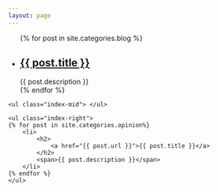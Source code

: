 ```yaml
---
layout: page
---
```

<div class="index-artical">
    <ul class="index-left">
    {% for post in site.categories.blog %}
        <li>
            <h2>
            	<a href="{{ post.url }}">{{ post.title }}</a>
            </h2>
            <span>{{ post.description }}</span>
        </li>
    {% endfor %}
    </ul>

    <ul class="index-mid"> </ul>

    <ul class="index-right">
    {% for post in site.categories.opinion%}
        <li>
            <h2>
            	<a href="{{ post.url }}">{{ post.title }}</a>
            </h2>
            <span>{{ post.description }}</span>
        </li>
    {% endfor %}
    </ul>
</div>

<script type="text/javascript">
$(function(){
    var height = $('.index-artical').height();
    $('.index-mid').height(height-90);
});
</script>